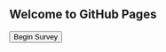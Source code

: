 ## Welcome to GitHub Pages

<!DOCTYPE html>
<html>
<body>

<script>
<!--
/*
Random link button- By JavaScript Kit (http://javascriptkit.com)
Over 300+ free scripts!a
This credit MUST stay intact for use
*/

//specify random links below. You can have as many as you want
var randomlinks=new Array()

randomlinks[0]="http://freewarejava.com"
randomlinks[1]="http://javascriptkit.com"

function randomlink(){
window.location=randomlinks[Math.floor(Math.random()*randomlinks.length)]
}
//-->
</script>
<form method="post">
<p><input type="button" name="B1" value="Begin Survey" onclick="randomlink()"></p> </form>

<!--Uncomment below to use a regular text link instead
<a href="javascript:randomlink()">Random Link</a>
-->

</body>
</html>

